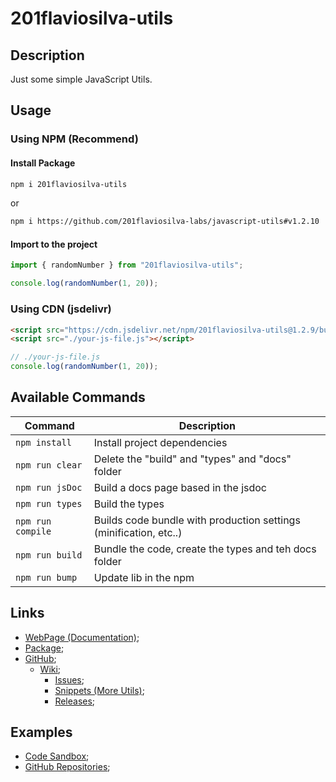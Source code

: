 # 201flaviosilva-utils

## Description
Just some simple JavaScript Utils.

## Usage

### Using NPM (Recommend)
#### Install Package
```sh
npm i 201flaviosilva-utils
```

or
```sh
npm i https://github.com/201flaviosilva-labs/javascript-utils#v1.2.10
```

#### Import to the project
```js
import { randomNumber } from "201flaviosilva-utils";

console.log(randomNumber(1, 20));
```

### Using CDN (jsdelivr)
```html
<script src="https://cdn.jsdelivr.net/npm/201flaviosilva-utils@1.2.9/build/utils.min.js"></script>
<script src="./your-js-file.js"></script>
```

```js
// ./your-js-file.js
console.log(randomNumber(1, 20));
```

## Available Commands

| Command           | Description                                                       |
| ----------------- | ----------------------------------------------------------------- |
| `npm install`     | Install project dependencies                                      |
| `npm run clear`   | Delete the "build" and "types" and "docs" folder                  |
| `npm run jsDoc`   | Build a docs page based in the jsdoc                              |
| `npm run types`   | Build the types                                                   |
| `npm run compile` | Builds code bundle with production settings (minification, etc..) |
| `npm run build`   | Bundle the code, create the types and teh docs folder             |
| `npm run bump`    | Update lib in the npm                                             |

## Links
- [WebPage (Documentation)](https://201flaviosilva-labs.github.io/javascript-utils/);
- [Package](https://www.npmjs.com/package/201flaviosilva-utils);
- [GitHub](https://github.com/201flaviosilva-labs/javascript-utils);
  - [Wiki](https://github.com/201flaviosilva-labs/javascript-utils/wiki);
	- [Issues](https://github.com/201flaviosilva-labs/javascript-utils/issues);
	- [Snippets (More Utils)](https://github.com/201flaviosilva-labs/javascript-utils/tree/main/snippets);
	- [Releases](https://github.com/201flaviosilva-labs/javascript-utils/releases);

## Examples
- [Code Sandbox](https://codesandbox.io/examples/package/201flaviosilva-utils);
- [GitHub Repositories](https://github.com/201flaviosilva-labs/javascript-utils/network/dependents);
